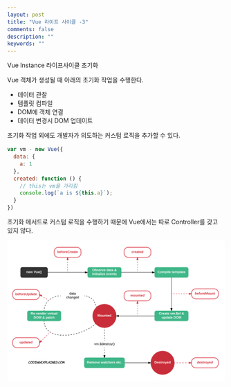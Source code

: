 ```yaml
---
layout: post
title: "Vue 라이프 사이클 -3"
comments: false
description: ""
keywords: ""
---
```


Vue Instance 라이프사이클 초기화

Vue 객체가 생성될 때 아래의 초기화 작업을 수행한다.
- 데이터 관찰
- 템플릿 컴파일
- DOM에 객체 연결
- 데이터 변경시 DOM 업데이트


초기화 작업 외에도 개발자가 의도하는 커스텀 로직을 추가할 수 있다.
```javascript
var vm - new Vue({
  data: {
    a: 1
  },
  created: function () {
    // this는 vm을 가리킴
    console.log(`a is ${this.a}`);
  }
})
```
초기화 메서드로 커스텀 로직을 수행하기 때문에 Vue에서는 따로 Controller를 갖고 있지 않다.


![lifecycle](/images/vue/vue-lifecycle.png)
